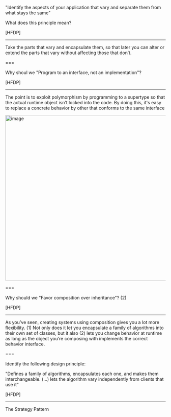 "Identify the aspects of your application that vary and separate them from what stays the same"

What does this principle mean?

[HFDP]

---

Take the parts that vary and encapsulate them, so that later you can
alter or extend the parts that vary without affecting those that don’t.

===

Why shoul we "Program to an interface, not an implementation"?

[HFDP]

---

The point is to exploit polymorphism by programming
to a supertype so that the actual runtime object isn’t locked into
the code. By doing this, it's easy to replace a concrete behavior by other that conforms to the same interface

<img width="518" alt="image" src="https://user-images.githubusercontent.com/1868409/195325169-aa2479d5-0672-4e19-af11-1eb57ae7e5d9.png">

===

Why should we "Favor composition over inheritance"? (2)

[HFDP]

---

As you’ve seen, creating systems using composition gives you
a lot more flexibility. (1) Not only does it let you encapsulate
a family of algorithms into their own set of classes, but it
also (2) lets you change behavior at runtime as long as
the object you’re composing with implements the correct
behavior interface. 

===

Identify the following design principle:

"Defines a family of algorithms,
encapsulates each one, and makes them interchangeable.
(...) lets the algorithm vary independently from
clients that use it"

[HFDP]

---

The Strategy Pattern